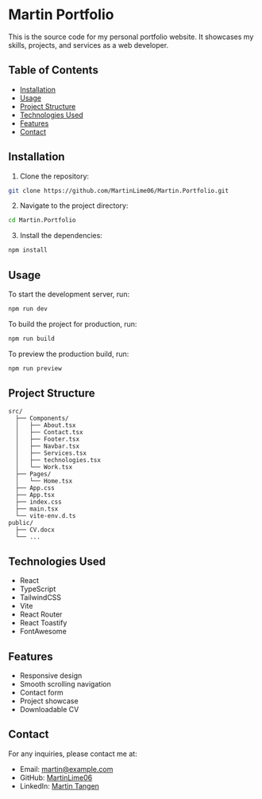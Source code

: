 # Martin Portfolio

This is the source code for my personal portfolio website. It showcases my skills, projects, and services as a web developer.

## Table of Contents

- [Installation](#installation)
- [Usage](#usage)
- [Project Structure](#project-structure)
- [Technologies Used](#technologies-used)
- [Features](#features)
- [Contact](#contact)

## Installation

1. Clone the repository:
  ```sh
  git clone https://github.com/MartinLime06/Martin.Portfolio.git
  ```
2. Navigate to the project directory:
  ```sh
  cd Martin.Portfolio
  ```
3. Install the dependencies:
  ```sh
  npm install
  ```

## Usage

To start the development server, run:
```sh
npm run dev
```

To build the project for production, run:
```sh
npm run build
```

To preview the production build, run:
```sh
npm run preview
```

## Project Structure

```
src/
  ├── Components/
  │   ├── About.tsx
  │   ├── Contact.tsx
  │   ├── Footer.tsx
  │   ├── Navbar.tsx
  │   ├── Services.tsx
  │   ├── technologies.tsx
  │   └── Work.tsx
  ├── Pages/
  │   └── Home.tsx
  ├── App.css
  ├── App.tsx
  ├── index.css
  ├── main.tsx
  └── vite-env.d.ts
public/
  ├── CV.docx
  └── ...
```

## Technologies Used

- React
- TypeScript
- TailwindCSS
- Vite
- React Router
- React Toastify
- FontAwesome

## Features

- Responsive design
- Smooth scrolling navigation
- Contact form
- Project showcase
- Downloadable CV

## Contact

For any inquiries, please contact me at:
- Email: [martin@example.com](mailto:martin@example.com)
- GitHub: [MartinLime06](https://github.com/MartinLime06)
- LinkedIn: [Martin Tangen](https://www.linkedin.com/in/martin-tangen-94633a25b/)
